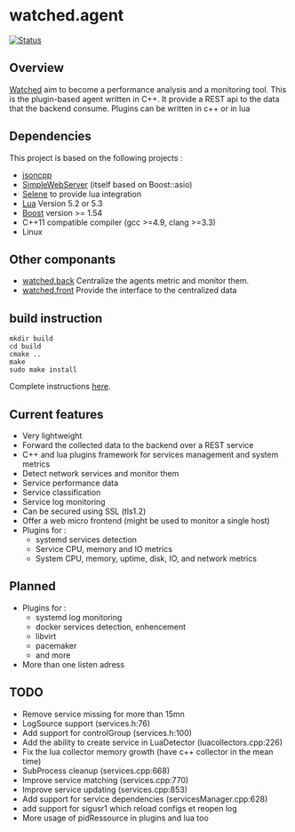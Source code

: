 # watched.agent
[![Status](https://travis-ci.org/sebt3/watched.agent.svg?branch=master)](https://travis-ci.org/sebt3/watched.agent)
## Overview
[Watched](https://sebt3.github.io/watched/) aim to become a performance analysis and a monitoring tool.
This is the plugin-based agent written in C++. It provide a REST api to the data that the backend consume.
Plugins can be written in c++ or in lua

## Dependencies
This project is based on the following projects :
* [jsoncpp](https://github.com/open-source-parsers/jsoncpp)
* [SimpleWebServer](https://github.com/eidheim/Simple-Web-Server) (itself based on Boost::asio)
* [Selene](https://github.com/jeremyong/Selene) to provide lua integration
* [Lua](https://www.lua.org) Version 5.2 or 5.3
* [Boost](http://www.boost.org) version >= 1.54
* C++11 compatible compiler (gcc >=4.9, clang >=3.3)
* Linux

## Other componants
* [watched.back](https://github.com/sebt3/watched.back) Centralize the agents metric and monitor them.
* [watched.front](https://github.com/sebt3/watched.front) Provide the interface to the centralized data

## build instruction
    mkdir build
    cd build
    cmake ..
    make
    sudo make install
Complete instructions [here](https://sebt3.github.io/watched/doc/install/#the-agent).


## Current features
- Very lightweight
- Forward the collected data to the backend over a REST service
- C++ and lua plugins framework for services management and system metrics
- Detect network services and monitor them
- Service performance data
- Service classification
- Service log monitoring
- Can be secured using SSL (tls1.2)
- Offer a web micro frontend (might be used to monitor a single host)
- Plugins for :
  * systemd services detection
  * Service CPU, memory and IO metrics
  * System CPU, memory, uptime, disk, IO, and network metrics

## Planned
- Plugins for :
  * systemd log monitoring
  * docker services detection, enhencement
  * libvirt
  * pacemaker
  * and more
- More than one listen adress

## TODO
- Remove service missing for more than 15mn
- LogSource support (services.h:76)
- Add support for controlGroup (services.h:100)
- Add the ability to create service in LuaDetector (luacollectors.cpp:226)
- Fix the lua collector memory growth (have c++ collector in the mean time)
- SubProcess cleanup (services.cpp:668)
- Improve service matching (services.cpp:770)
- Improve service updating (services.cpp:853)
- Add support for service dependencies (servicesManager.cpp:628)
- add support for sigusr1 which reload configs et reopen log
- More usage of pidRessource in plugins and lua too
